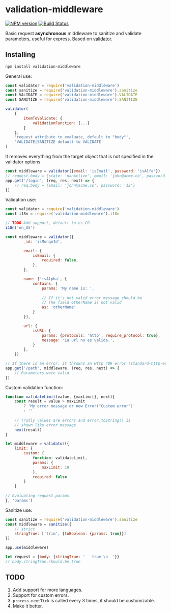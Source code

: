 validation-middleware
====================
[![NPM version][npm-badge]](https://www.npmjs.com/package/validation-middleware)
[![Build Status][travis-badge]](https://travis-ci.org/Alejinho/validation-middleware)


Basic request **asynchronous** middleware to sanitize and validate 
parameters, useful for express. Based on [validator](https://www.npmjs.com/package/validator).

[npm-badge]: https://img.shields.io/npm/v/validation-middleware.svg
[travis-badge]: https://img.shields.io/travis/Alejinho/validation-middleware.svg

Installing
----------
```sh
npm install validation-middleware
```

General use:
```javascript
const validator = require('validation-middleware')
const sanitize = require('validation-middleware').sanitize
const VALIDATE = require('validation-middleware').VALIDATE
const SANITIZE = require('validation-middleware').SANITIZE

validator(
    {
        itemToValidate: {
            validationFunction: {...}
        }
    },
    'request attribute to evaluate, default to "body"',
    'VALIDATE|SANITIZE default to VALIDATE'
)
```

It removes everything from the target object that is not
specified in the validator options

```javascript
const middleware = validator({email: 'isEmail', password: 'isAlfa'})
// request.body = {state: 'nonActive', email: 'john@acme.co', password: '12'}
app.get('/login', (req, res, next) => {
    // req.body = {email: 'john@acme.co', password: '12'}
})
```

Validation use:

```javascript
const validator = require('validation-middleware')
const i18n = require('validation-middleware').i18n

// TODO Add support, default to es_CO
i18n('en_US')

const middleware = validator({
        _id: 'isMongoId',

        email: {
            isEmail: {
                required: false,
            },
        },

        name: ['isAlpha', {
            contains: {
                params: 'My name is: ',
                
                // If it's not valid error message should be
                // The field otherName is not valid
                as: 'otherName'
            }
        }],

        url: {
            isURL: {
                params: {protocols: 'http', require_protocol: true},
                message: 'La url no es valida.',
            }
        },
    })

// If there is an error, it throwns an Http 409 error (standard-http-error module)    
app.get('/path', middleware, (req, res, next) => {
    // Parameters were valid
})
```
Custom validation function:

```javascript
function validateLimit(value, {maxLimit}, next){
    const result = value > maxLimit 
        ? 'My error message or new Error("Custom error")' 
        : ''
    
    // Trutly values are errors and error.toString() is 
    // shown like error message
    next(result)
}

let middleware = validator({
    limit: {
        custom: {
            function: validateLimit,
            params: {
                maxLimit: 10
            },
            required: false
        }
    }
    
// Evaluating request.params    
}, 'params')
```

Sanitize use:

```javascript
const sanitize = require('validation-middleware').sanitize
const middleware = sanitize({   
    // strict
    stringTrue: ['trim', {toBoolean: {params: true}}]
})

app.use(middleware)

let request = {body: {stringTrue: '   true \n  '}}
// body.stringTrue.should.be.true
```

## TODO

1. Add support for more languages.
2. Support for custom errors.
3. `process.nextTick` is called every 3 times, it should be customizable.
4. Make it better.